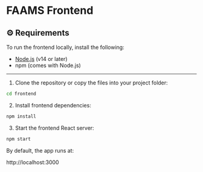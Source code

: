 # FAAMS Frontend

## ⚙️ Requirements

To run the frontend locally, install the following:

- [Node.js](https://nodejs.org/) (v14 or later)
- npm (comes with Node.js)

---

1. Clone the repository or copy the files into your project folder:
```bash
cd frontend
```
2. Install frontend dependencies:
```bash
npm install
```
3. Start the frontend React server:
```bash
npm start
```
By default, the app runs at:

http://localhost:3000
